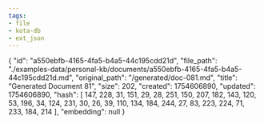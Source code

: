 ```yaml
---
tags:
- file
- kota-db
- ext_json
---
```

{
  "id": "a550ebfb-4165-4fa5-b4a5-44c195cdd21d",
  "file_path": "./examples-data/personal-kb/documents/a550ebfb-4165-4fa5-b4a5-44c195cdd21d.md",
  "original_path": "/generated/doc-081.md",
  "title": "Generated Document 81",
  "size": 202,
  "created": 1754606890,
  "updated": 1754606890,
  "hash": [
    147,
    228,
    31,
    151,
    29,
    28,
    251,
    150,
    207,
    182,
    143,
    120,
    53,
    196,
    34,
    124,
    231,
    30,
    26,
    39,
    110,
    134,
    184,
    244,
    27,
    83,
    223,
    224,
    71,
    233,
    184,
    214
  ],
  "embedding": null
}